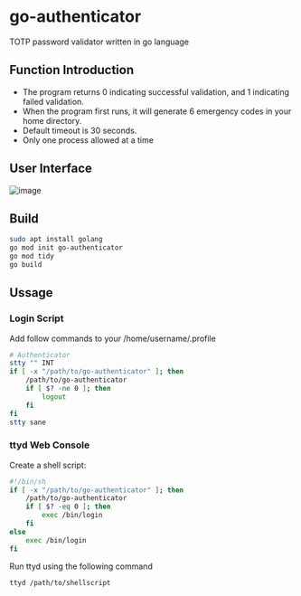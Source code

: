 # go-authenticator
TOTP password validator written in go language

## Function Introduction
- The program returns 0 indicating successful validation, and 1 indicating failed validation.
- When the program first runs, it will generate 6 emergency codes in your home directory.
- Default timeout is 30 seconds.
- Only one process allowed at a time

## User Interface
![image](https://github.com/loonpn/go-authenticator/assets/107356466/a0dc168d-94f4-49f3-ae43-dab4946a470b)

## Build
```bash
sudo apt install golang
go mod init go-authenticator
go mod tidy
go build
```

## Ussage
### Login Script
Add follow commands to your /home/username/.profile
```bash
# Authenticator
stty "" INT
if [ -x "/path/to/go-authenticator" ]; then
    /path/to/go-authenticator
    if [ $? -ne 0 ]; then
        logout
    fi
fi
stty sane
```
### ttyd Web Console
Create a shell script:
```bash
#!/bin/sh
if [ -x "/path/to/go-authenticator" ]; then
    /path/to/go-authenticator
    if [ $? -eq 0 ]; then
        exec /bin/login
    fi
else
    exec /bin/login
fi
```
Run ttyd using the following command
```bash
ttyd /path/to/shellscript
```
